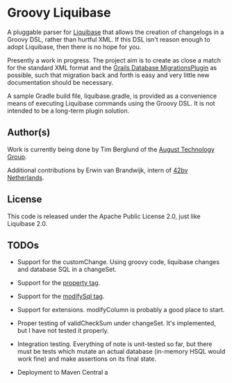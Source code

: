 # Groovy Liquibase
A pluggable parser for [Liquibase](http://liquibase.org) that allows the creation of changelogs in a Groovy DSL, rather than hurtful XML. If this DSL isn't reason enough to adopt Liquibase, then there is no hope for you. 

Presently a work in progress. The project aim is to create as close a match for the standard XML format and the [Grails Database MigrationsPlugin](http://www.grails.org/plugin/database-migration) as possible, such that migration back and forth is easy and very little new documentation should be necessary.

A sample Gradle build file, liquibase.gradle, is provided as a convenience means of executing Liquibase commands using the Groovy DSL. It is not intended to be a long-term plugin solution.


## Author(s)
Work is currently being done by Tim Berglund of the [August Technology Group](http://augusttechgroup.com).

Additional contributions by Erwin van Brandwijk, intern of [42bv Netherlands](http://www.42.nl).

## License
This code is released under the Apache Public License 2.0, just like Liquibase 2.0.

## TODOs

 * Support for the customChange. Using groovy code, liquibase changes and database SQL in a changeSet.
 * Support for the [property tag](http://www.liquibase.org/manual/changelog_parameters).
 * Support for the [modifySql tag](http://www.liquibase.org/manual/modify_sql?s[]=modifysql).
 * Support for extensions. modifyColumn is probably a good place to start.

 * Proper testing of validCheckSum under changeSet. It's implemented, but I have not tested it properly.
 * Integration testing. Everything of note is unit-tested so far, but there must be tests which mutate an actual database (in-memory HSQL would work fine) and make assertions on its final state.
 * Deployment to Maven Central a